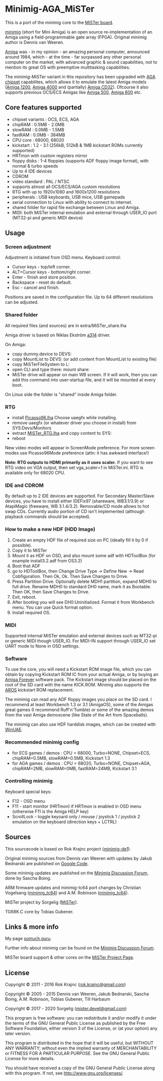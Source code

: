 
# Minimig-AGA_MiSTer

This is a port of the minimig core to the [MiSTer board](https://github.com/MiSTer-devel).

[minimig](http://en.wikipedia.org/wiki/Minimig) (short for Mini Amiga) is an open source re-implementation of an Amiga using a field-programmable gate array (FPGA). Original minimig author is Dennis van Weeren.

[Amiga](http://en.wikipedia.org/wiki/Amiga_500) was - in my opinion - an amazing personal computer, announced around 1984, which - at the time - far surpassed any other personal computer on the market, with advanced graphic & sound capabilities, not to mention its great OS with preemptive multitasking capabilities.

The minimig-MiSTer variant in this repository has been upgraded with [AGA chipset](http://en.wikipedia.org/wiki/Amiga_Advanced_Graphics_Architecture) capabilites, which allows it to emulate the latest Amiga models ([Amiga 1200](http://en.wikipedia.org/wiki/Amiga_1200), [Amiga 4000](http://en.wikipedia.org/wiki/Amiga_4000) and (partially) [Amiga CD32](http://en.wikipedia.org/wiki/Amiga_CD32)). Ofcourse it also supports previous OCS/ECS Amigas like [Amiga 500](http://en.wikipedia.org/wiki/Amiga_500), [Amiga 600](http://en.wikipedia.org/wiki/Amiga_600) etc.


## Core features supported

* chipset variants : OCS, ECS, AGA
* chipRAM : 0.5MB - 2.0MB
* slowRAM : 0.0MB - 1.5MB
* fastRAM : 0.0MB - 384MB
* CPU core : 68000, 68020
* kickstart : 1.2 - 3.1 (256kB, 512kB & 1MB kickstart ROMs currently supported)
* HRTmon with custom registers mirror
* floppy disks : 1-4 floppies (supports ADF floppy image format), with normal & turbo speeds
* Up to 4 IDE devices
* CDROM
* video standard : PAL / NTSC
* supports almost all OCS/ECS/AGA custom resolutions
* RTG with up to 1920x1080 and 1600x1200 resolutions
* peripherals : USB keyboards, USB mice, USB gamepads
* serial connection to Linux with ability to connect to internet.
* shared folder for rapid file exchange between Linux and Amiga.
* MIDI: both MiSTer internal emulation and external through USER_IO port (MT32-pi and generic MIDI device)


## Usage

### Screen adjustment
Adjustment is initiated from OSD menu. Keyboard control:
* Cursor keys - top/left corner.
* ALT+Cursor keys - bottom/right corner.
* Enter - finish and store position.
* Backspace - reset do default.
* Esc - cancel and finish.

Positions are saved in the configuration file. Up to 64 different resolutions can be adjusted.

### Shared folder

All required files (and sources) are in extra/MiSTer_share.lha

Amiga driver is based on Niklas Ekström [a314](https://github.com/niklasekstrom/a314) driver.

On Amiga:
- copy dummy.device to DEVS:
- copy MountList to DEVS: (or add content from MountList to existing file)
- copy MiSTerFileSystem to L:
- open CLI and type there: mount share:
- MiSTer drive will appear on main WB screen. If it will work, then you can add this command into user-startup file, and it will be mounted at every boot.

On Linux side the folder is "shared" inside Amiga folder.

### RTG

* install [Picasso96.lha](http://aminet.net/package/driver/video/Picasso96) Choose uaegfx while installing.
* remove uaegfx (or whatever driver you choose in install) from SYS:Devs/Monitors
* extract [MiSTer_RTG.lha](https://github.com/MiSTer-devel/Minimig-AGA_MiSTer/raw/MiSTer/extra/rtg_driver/MiSTer_RTG.lha) and copy content to SYS:
* reboot

New video modes will appear in ScreenMode preference. For more screen modes use Picasso96Mode preference (attn: it has awkward interface!)

**Note: RTG outputs to HDMI primarily as it uses scaler.**
If you want to see RTG video on VGA output, then set vga_scaler=1 in MiSTer.ini.
RTG is available only for 68020 CPU.

### IDE and CDROM
By default up to 2 IDE devices are supported. For Secondary Master/Slave devices, you have to install either IDEFix97 (shareware, WB3.1/3.9) or AtapiMagic (freeware, WB 3.1.4/3.2).
Removable/CD mode allows to hot swap CDs. Currently audio portion of CD isn't implemented (although playback commands should be accepted).

### How to make a new HDF (HDD Image)
1) Create an empty HDF file of required size on PC (ideally fill it by 0 if possible).
2) Copy it to MiSTer
3) Mount it as HDF on OSD, and also mount some adf with HDToolBox (for example install3.2.adf from OS3.2)
4) Boot that ADF
5) go to HDToolBox, then Change Drive Type -> Define New -> Read Cobfiguration. Then Ok, Ok. Then Save Changes to Drive.
6) Press Partition Drive. Optionally delete MDH1 partition, expand MDH0 to full drive. Rename MDH0 to standard DH0 name, mark it as Bootable. Then OK, then Save Changes to Drive.
7) Exit, reboot.
8) After booting you will see DH0:Uninitialized. Format it from Workbench menu. You can use Quick format option.
9) Install required OS.


### MIDI
Supported internal MiSTer emulation and external devices such as MT32-pi or generic MIDI though USER_IO.
For MIDI-IN support through USER_IO set UART mode to None in OSD settings.

### Software
To use the core, you will need a Kickstart ROM image file, which you can obtain by copying Kickstart ROM IC from your actual Amiga, or by buying an [Amiga Forever](http://www.amigaforever.com/) software pack. The Kickstart image should be placed on the root of the SD card with the name KICK.ROM. Minimig also supports the [AROS](http://aros.sourceforge.net/) kickstart ROM replacement.

The minimig can read any ADF floppy images you place on the SD card. I recommend at least Workbench 1.3 or 3.1 (AmigaOS), some of the Amigas great games (I recommend Ruff'n'Tumble) or some of the amazing demos from the vast Amiga demoscene (like State of the Art from Spaceballs).

The minimig can also use HDF harddisk images, which can be created with [WinUAE](http://www.winuae.net/).

### Recommended minimig config

* for ECS games / demos : CPU = 68000, Turbo=NONE, Chipset=ECS, chipRAM=0.5MB, slowRAM=0.5MB, Kickstart 1.3
* for AGA games / demos : CPU = 68020, Turbo=NONE, Chipset=AGA, chipRAM=2MB, slowRAM=0MB, fastRAM=24MB, Kickstart 3.1

### Controlling minimig

Keyboard special keys:

* F12         - OSD menu
* F11         - start monitor (HRTmon) if HRTmon is enabled in OSD menu (otherwise F11 is the Amiga HELP key)
* ScrollLock  - toggle keyoard only / mouse / joystick 1 / joystick 2 emulation on the keyboard (direction keys + LCTRL)


## Sources

This sourcecode is based on Rok Krajnc project ([minimig-de1](https://github.com/rkrajnc/minimig-de1)).

Original minimig sources from Dennis van Weeren with updates by Jakub Bednarski are published on [Google Code](http://code.google.com/p/minimig/).

Some minimig updates are published on the [Minimig Discussion Forum](http://www.minimig.net/), done by Sascha Boing.

ARM firmware updates and minimig-tc64 port changes by Christian Vogelsang ([minimig_tc64](https://github.com/cnvogelg/minimig_tc64)) and A.M. Robinson ([minimig_tc64](https://github.com/robinsonb5/minimig_tc64)).

MiSTer project by Sorgelig ([MiSTer](https://github.com/MiSTer-devel)).

TG68K.C core by Tobias Gubener.


## Links & more info

My page [somuch.guru](http://somuch.guru/).

Further info about minimig can be found on the [Minimig Discussion Forum](http://www.minimig.net/).

MiSTer board support & other cores on the [MiSTer Project Page](https://github.com/MiSTer-devel).


## License

Copyright © 2011 - 2016 Rok Krajnc (rok.krajnc@gmail.com)

Copyright © 2005 - 2015 Dennis van Weeren, Jakub Bednarski, Sascha Boing, A.M. Robinson, Tobias Gubener, Till Harbaum

Copyright © 2017 - 2020 Sorgelig (mister.devel@gmail.com)

This program is free software: you can redistribute it and/or modify
it under the terms of the GNU General Public License as published by
the Free Software Foundation, either version 3 of the License, or
(at your option) any later version.

This program is distributed in the hope that it will be useful,
but WITHOUT ANY WARRANTY; without even the implied warranty of
MERCHANTABILITY or FITNESS FOR A PARTICULAR PURPOSE.  See the
GNU General Public License for more details.

You should have received a copy of the GNU General Public License
along with this program.  If not, see <http://www.gnu.org/licenses/>.

